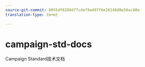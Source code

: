 ```yaml
---
source-git-commit: 8855df8280d7fcdef9e407f6e26148d0e56ac88e
translation-type: tm+mt

---
```

# campaign-std-docs

Campaign Standard技术文档
